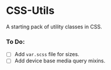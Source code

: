 # CSS-Utils
A starting pack of utility classes in CSS.

### To Do:
- [ ] Add `var.scss` file for sizes.
- [ ] Add device base media query mixins.
